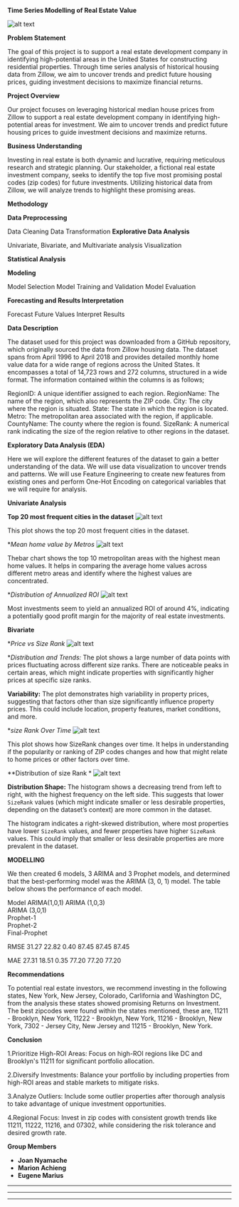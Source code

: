 **Time Series Modelling of Real Estate Value**

![alt text](image-1.png)

**Problem Statement**

The goal of this project is to support a real estate development company in identifying high-potential areas in the United States for constructing residential properties. Through time series analysis of historical housing data from Zillow, we aim to uncover trends and predict future housing prices, guiding investment decisions to maximize financial returns.

**Project Overview**

Our project focuses on leveraging historical median house prices from Zillow to support a real estate development company in identifying high-potential areas for investment. We aim to uncover trends and predict future housing prices to guide investment decisions and maximize returns.

**Business Understanding**

Investing in real estate is both dynamic and lucrative, requiring meticulous research and strategic planning. Our stakeholder, a fictional real estate investment company, seeks to identify the top five most promising postal codes (zip codes) for future investments. Utilizing historical data from Zillow, we will analyze trends to highlight these promising areas.

**Methodology**

**Data Preprocessing**

Data Cleaning Data Transformation
**Explorative Data Analysis**

Univariate, Bivariate, and Multivariate analysis Visualization

**Statistical Analysis**

**Modeling**

Model Selection Model Training and Validation Model Evaluation

**Forecasting and Results Interpretation**

Forecast Future Values Interpret Results

**Data Description**

The dataset used for this project was downloaded from a GitHub repository, which originally sourced the data from Zillow housing data. The dataset spans from April 1996 to April 2018 and provides detailed monthly home value data for a wide range of regions across the United States.
It encompasses a total of 14,723 rows and 272 columns, structured in a wide format.
The information contained within the columns is as follows;

RegionID: A unique identifier assigned to each region.
RegionName: The name of the region, which also represents the ZIP code.
City: The city where the region is situated.
State: The state in which the region is located.
Metro: The metropolitan area associated with the region, if applicable.
CountyName: The county where the region is found.
SizeRank: A numerical rank indicating the size of the region relative to other regions in the dataset.

**Exploratory Data Analysis (EDA)**

Here we will explore the different features of the dataset to gain a better understanding of the data. We will use data visualization to uncover trends and patterns. We will use Feature Engineering to create new features from existing ones and perform One-Hot Encoding on categorical variables that we will require for analysis.

**Univariate Analysis**

**Top 20 most frequent cities in the dataset**
![alt text](image-2.png)

This plot shows the top 20 most frequent cities in the dataset.

**Mean home value by  Metros*
![alt text](image-3.png)

Thebar chart shows the top 10 metropolitan areas with the highest mean home values. It helps in comparing the average home values across different metro areas and identify where the highest values are concentrated.

**Distribution of Annualized ROI*
![alt text](image-4.png)

Most investments seem to yield an annualized ROI of around 4%, indicating a potentially good profit margin for the majority of real estate investments.

 **Bivariate**

**Price vs Size Rank*
![alt text](image-6.png)

**Distribution and Trends:* The plot shows a large number of data points with prices fluctuating across different size ranks. There are noticeable peaks in certain areas, which might indicate properties with significantly higher prices at specific size ranks.

**Variability:** The plot demonstrates high variability in property prices, suggesting that factors other than size significantly influence property prices. This could include location, property features, market conditions, and more.

**size Rank Over Time*
![alt text](image-8.png)

This plot shows how SizeRank changes over time. It helps in understanding if the popularity or ranking of ZIP codes changes and how that might relate to home prices or other factors over time.

**Distribution of size Rank *
![alt text](image-9.png)

**Distribution Shape:** The histogram shows a decreasing trend from left to right, with the highest frequency on the left side. This suggests that lower `SizeRank` values (which might indicate smaller or less desirable properties, depending on the dataset’s context) are more common in the dataset.

The histogram indicates a right-skewed distribution, where most properties have lower `SizeRank` values, and fewer properties have higher `SizeRank` values. This could imply that smaller or less desirable properties are more prevalent in the dataset.


**MODELLING**

We then created 6 models, 3 ARIMA and 3 Prophet models, and determined that the best-performing model was the ARIMA (3, 0, 1) model. The table below shows the performance of each model.

Model		ARIMA(1,0,1)		ARIMA (1,0,3)	
	ARIMA (3,0,1)	
	Prophet-1	
	Prophet-2	
	Final-Prophet
												
RMSE		31.27		22.82		0.40		87.45		87.45		87.45
												
MAE		27.31		18.51		0.35		77.20		77.20		77.20

**Recommendations**

To potential real estate investors, we recommend investing in the following states, New York, New Jersey, Colorado, Carlifornia and Washington DC, from the analysis these states showed promising Returns on Investment. The best zipcodes were found within the states mentioned, these are, 11211 - Brooklyn, New York, 11222 - Brooklyn, New York, 11216 - Brooklyn, New York, 7302 - Jersey City, New Jersey and 11215 - Brooklyn, New York.

**Conclusion**

1.Prioritize High-ROI Areas: Focus on high-ROI regions like DC and Brooklyn's 11211 for significant portfolio allocation.

2.Diversify Investments: Balance your portfolio by including properties from high-ROI areas and stable markets to mitigate risks.

3.Analyze Outliers: Include some outlier properties after thorough analysis to take advantage of unique investment opportunities.

4.Regional Focus: Invest in zip codes with consistent growth trends like 11211, 11222, 11216, and 07302, while considering the risk tolerance and desired growth rate.

**Group Members**
- **Joan Nyamache**
- **Marion Achieng**
- **Eugene Marius**









---



---


 


---
